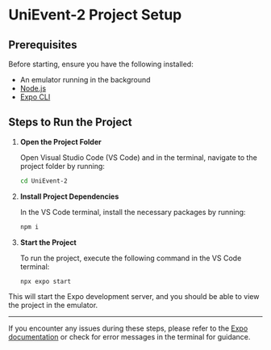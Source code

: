 # UniEvent-2 Project Setup

## Prerequisites

Before starting, ensure you have the following installed:

- An emulator running in the background
- [Node.js](https://nodejs.org/)
- [Expo CLI](https://docs.expo.dev/get-started/installation/)

## Steps to Run the Project

1. **Open the Project Folder**

   Open Visual Studio Code (VS Code) and in the terminal, navigate to the project folder by running:

   ```bash
   cd UniEvent-2
   ```

2. **Install Project Dependencies**

   In the VS Code terminal, install the necessary packages by running:

   ```bash
   npm i
   ```

3. **Start the Project**

   To run the project, execute the following command in the VS Code terminal:

   ```bash
   npx expo start
   ```

This will start the Expo development server, and you should be able to view the project in the emulator.

---

If you encounter any issues during these steps, please refer to the [Expo documentation](https://docs.expo.dev/get-started/installation/) or check for error messages in the terminal for guidance.
